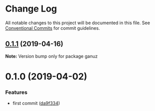 # Change Log

All notable changes to this project will be documented in this file.
See [Conventional Commits](https://conventionalcommits.org) for commit guidelines.

## [0.1.1](https://github.com/yisraelx/ganux/compare/v0.1.0...v0.1.1) (2019-04-16)

**Note:** Version bump only for package ganuz





# 0.1.0 (2019-04-02)


### Features

* first commit ([da9f334](https://github.com/yisraelx/ganux/commit/da9f334))

